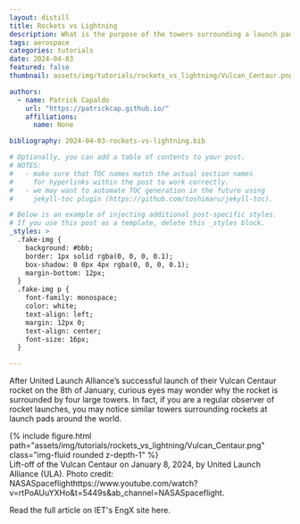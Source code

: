 ```yaml
---
layout: distill
title: Rockets vs Lightning
description: What is the purpose of the towers surrounding a launch pad.
tags: aerospace
categories: tutorials
date: 2024-04-03
featured: false
thumbnail: assets/img/tutorials/rockets_vs_lightning/Vulcan_Centaur.png

authors:
  - name: Patrick Capaldo
    url: "https://patrickcap.github.io/"
    affiliations:
      name: None

bibliography: 2024-04-03-rockets-vs-lightning.bib

# Optionally, you can add a table of contents to your post.
# NOTES:
#   - make sure that TOC names match the actual section names
#     for hyperlinks within the post to work correctly.
#   - we may want to automate TOC generation in the future using
#     jekyll-toc plugin (https://github.com/toshimaru/jekyll-toc).

# Below is an example of injecting additional post-specific styles.
# If you use this post as a template, delete this _styles block.
_styles: >
  .fake-img {
    background: #bbb;
    border: 1px solid rgba(0, 0, 0, 0.1);
    box-shadow: 0 0px 4px rgba(0, 0, 0, 0.1);
    margin-bottom: 12px;
  }
  .fake-img p {
    font-family: monospace;
    color: white;
    text-align: left;
    margin: 12px 0;
    text-align: center;
    font-size: 16px;
  }

---
```


After United Launch Alliance’s successful launch of their Vulcan Centaur rocket on the 8th of January, curious eyes may wonder why the rocket is surrounded by four large towers. In fact, if you are a regular observer of rocket launches, you may notice similar towers surrounding rockets at launch pads around the world.

<div class="row mt-3">
    <div class="col-sm mt-3 mt-md-0">
        {% include figure.html path="assets/img/tutorials/rockets_vs_lightning/Vulcan_Centaur.png" class="img-fluid rounded z-depth-1" %}
    </div>
</div>
<div class="caption">
    Lift-off of the Vulcan Centaur on January 8, 2024, by United Launch Alliance (ULA). Photo credit: NASASpaceflight<d-footnote>https://www.youtube.com/watch?v=rtPoAUuYXHo&t=5449s&ab_channel=NASASpaceflight</d-footnote>.
</div>

Read the full article on IET's EngX site <a ref='https://engx.theiet.org/b/blogs/posts/rockets-vs-lightning'>here</a>.

